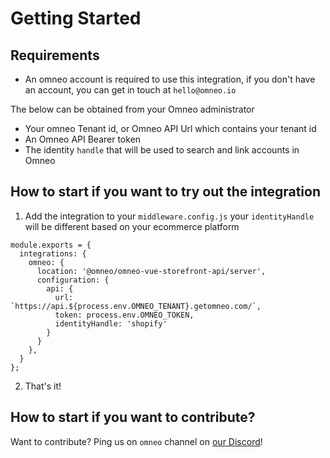 # Getting Started

## Requirements

- An omneo account is required to use this integration, if you don't have an account, you can get in touch at `hello@omneo.io`

The below can be obtained from your Omneo administrator

- Your omneo Tenant id, or Omneo API Url which contains your tenant id
- An Omneo API Bearer token
- The identity `handle` that will be used to search and link accounts in Omneo

## How to start if you want to try out the integration

1. Add the integration to your `middleware.config.js` your `identityHandle` will be different based on your ecommerce platform

```
module.exports = {
  integrations: {
    omneo: {
      location: '@omneo/omneo-vue-storefront-api/server',
      configuration: {
        api: {
          url: `https://api.${process.env.OMNEO_TENANT}.getomneo.com/`,
          token: process.env.OMNEO_TOKEN, 
          identityHandle: 'shopify'
        }
      }
    }, 
  }
};

```

2. That's it!

## How to start if you want to contribute?

Want to contribute? Ping us on `omneo` channel on [our Discord](https://discord.vuestorefront.io)!

